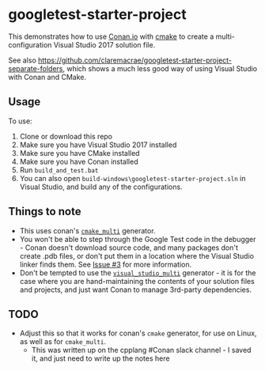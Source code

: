 # googletest-starter-project

This demonstrates how to use [Conan.io](http://docs.conan.io/en/latest/introduction.html) with [cmake](https://cmake.org/documentation/) to create a multi-configuration Visual Studio 2017 solution file.

See also https://github.com/claremacrae/googletest-starter-project-separate-folders, which shows a much less good way of using Visual Studio with Conan and CMake.

## Usage

To use:

1. Clone or download this repo
1. Make sure you have Visual Studio 2017 installed
1. Make sure you have CMake installed
1. Make sure you have Conan installed
1. Run `build_and_test.bat`
1. You can also open `build-windows\googletest-starter-project.sln` in Visual Studio, and build any of the configurations.

## Things to note

* This uses conan's [`cmake_multi`](http://docs.conan.io/en/latest/reference/generators/cmakemulti.html) generator.
* You won't be able to step through the Google Test code in the debugger - Conan doesn't download source code, and many packages don't create .pdb files, or don't put them in a location where the Visual Studio linker finds them. See [Issue #3](https://github.com/claremacrae/googletest-starter-project/issues/3) for more information.
* Don't be tempted to use the [`visual_studio_multi`](http://docs.conan.io/en/latest/reference/generators/visualstudiomulti.html) generator - it is for the case where you are hand-maintaining the contents of your solution files and projects, and just want Conan to manage 3rd-party dependencies.

## TODO

* Adjust this so that it works for conan's `cmake` generator, for use on Linux, as well as for `cmake_multi`.
  * This was written up on the cpplang #Conan slack channel - I saved it, and just need to write up the notes here
